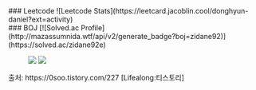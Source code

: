 <div class="pull-left">
  ### Leetcode
  ![Leetcode Stats](https://leetcard.jacoblin.cool/donghyun-daniel?ext=activity)
</div>


<div class="pull-right">
  ### BOJ
  [![Solved.ac Profile](http://mazassumnida.wtf/api/v2/generate_badge?boj=zidane92)](https://solved.ac/zidane92e)
</div>

<figure class="half"> 
  <a href="link"><img src="https://leetcard.jacoblin.cool/donghyun-daniel?ext=activity"></a> 
  <a href="link"><img src="http://mazassumnida.wtf/api/v2/generate_badge?boj=zidane92)](https://solved.ac/zidane92e"></a>  
</figure>
출처: https://0soo.tistory.com/227 [Lifealong:티스토리]
